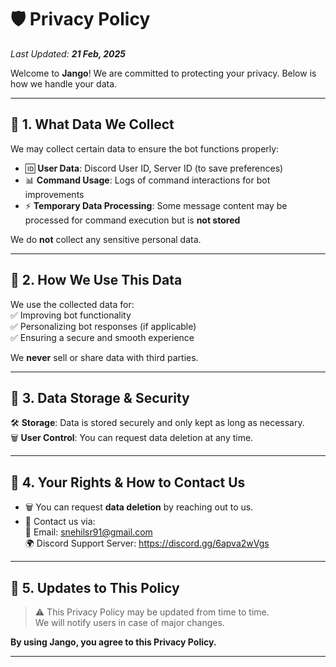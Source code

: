 # 🛡️ Privacy Policy  

_Last Updated: **21 Feb, 2025**_  

Welcome to **Jango**! We are committed to protecting your privacy. Below is how we handle your data.  

---

## 🔹 1. What Data We Collect  
We may collect certain data to ensure the bot functions properly:  
- 🆔 **User Data**: Discord User ID, Server ID (to save preferences)  
- 📊 **Command Usage**: Logs of command interactions for bot improvements  
- ⚡ **Temporary Data Processing**: Some message content may be processed for command execution but is **not stored**  

We do **not** collect any sensitive personal data.  

---

## 🔹 2. How We Use This Data  
We use the collected data for:  
✅ Improving bot functionality  
✅ Personalizing bot responses (if applicable)  
✅ Ensuring a secure and smooth experience  

We **never** sell or share data with third parties.  

---

## 🔹 3. Data Storage & Security  
🛠️ **Storage**: Data is stored securely and only kept as long as necessary.  
🗑️ **User Control**: You can request data deletion at any time.  

---

## 🔹 4. Your Rights & How to Contact Us  
- 🗑️ You can request **data deletion** by reaching out to us.  
- 💬 Contact us via:  
  📧 Email: snehilsr91@gmail.com  
  🌍 Discord Support Server: https://discord.gg/6apva2wVgs

---

## 🔹 5. Updates to This Policy  
> ⚠️ This Privacy Policy may be updated from time to time.  
> We will notify users in case of major changes.  

**By using Jango, you agree to this Privacy Policy.**  

---
